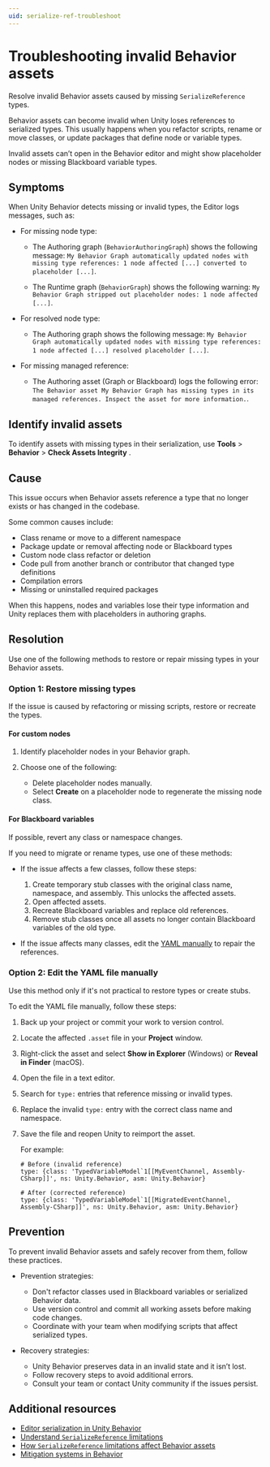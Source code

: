 ```yaml
---
uid: serialize-ref-troubleshoot
---
```


# Troubleshooting invalid Behavior assets

Resolve invalid Behavior assets caused by missing `SerializeReference` types.

Behavior assets can become invalid when Unity loses references to serialized types. This usually happens when you refactor scripts, rename or move classes, or update packages that define node or variable types.

Invalid assets can’t open in the Behavior editor and might show placeholder nodes or missing Blackboard variable types.

## Symptoms

When Unity Behavior detects missing or invalid types, the Editor logs messages, such as:

* For missing node type:

    * The Authoring graph (`BehaviorAuthoringGraph`) shows the following message: `My Behavior Graph automatically updated nodes with missing type references: 1 node affected [...] converted to placeholder [...]`.

    * The Runtime graph (`BehaviorGraph`) shows the following warning: `My Behavior Graph stripped out placeholder nodes: 1 node affected [...]`.

* For resolved node type:

    * The Authoring graph shows the following message: `My Behavior Graph automatically updated nodes with missing type references: 1 node affected [...] resolved placeholder [...]`.

* For missing managed reference:

    * The Authoring asset (Graph or Blackboard) logs the following error: `The Behavior asset My Behavior Graph has missing types in its managed references. Inspect the asset for more information.`.

## Identify invalid assets

To identify assets with missing types in their serialization, use **Tools** > **Behavior** > **Check Assets Integrity** .

## Cause

This issue occurs when Behavior assets reference a type that no longer exists or has changed in the codebase.

Some common causes include:

* Class rename or move to a different namespace
* Package update or removal affecting node or Blackboard types
* Custom node class refactor or deletion
* Code pull from another branch or contributor that changed type definitions
* Compilation errors
* Missing or uninstalled required packages

When this happens, nodes and variables lose their type information and Unity replaces them with placeholders in authoring graphs.

## Resolution

Use one of the following methods to restore or repair missing types in your Behavior assets.

### Option 1: Restore missing types

If the issue is caused by refactoring or missing scripts, restore or recreate the types.

#### For custom nodes

1. Identify placeholder nodes in your Behavior graph.
2. Choose one of the following:

    * Delete placeholder nodes manually.
    * Select **Create** on a placeholder node to regenerate the missing node class.

#### For Blackboard variables

If possible, revert any class or namespace changes.

If you need to migrate or rename types, use one of these methods:

* If the issue affects a few classes, follow these steps:

    1. Create temporary stub classes with the original class name, namespace, and assembly. This unlocks the affected assets.
    2. Open affected assets.
    3. Recreate Blackboard variables and replace old references.
    4. Remove stub classes once all assets no longer contain Blackboard variables of the old type.

* If the issue affects many classes, edit the [YAML manually](#option-2-edit-yaml-manually) to repair the references.

### Option 2: Edit the YAML file manually

Use this method only if it's not practical to restore types or create stubs.

To edit the YAML file manually, follow these steps:

1. Back up your project or commit your work to version control.
2. Locate the affected `.asset` file in your **Project** window.
3. Right-click the asset and select **Show in Explorer** (Windows) or **Reveal in Finder** (macOS).
4. Open the file in a text editor.
5. Search for `type:` entries that reference missing or invalid types.
6. Replace the invalid `type:` entry with the correct class name and namespace.
7. Save the file and reopen Unity to reimport the asset.

    For example:

    ```
    # Before (invalid reference)
    type: {class: 'TypedVariableModel`1[[MyEventChannel, Assembly-CSharp]]', ns: Unity.Behavior, asm: Unity.Behavior}

    # After (corrected reference)
    type: {class: 'TypedVariableModel`1[[MigratedEventChannel, Assembly-CSharp]]', ns: Unity.Behavior, asm: Unity.Behavior}

    ```

## Prevention

To prevent invalid Behavior assets and safely recover from them, follow these practices.

* Prevention strategies:

    * Don't refactor classes used in Blackboard variables or serialized Behavior data.
    * Use version control and commit all working assets before making code changes.
    * Coordinate with your team when modifying scripts that affect serialized types.

* Recovery strategies:

    * Unity Behavior preserves data in an invalid state and it isn’t lost.
    * Follow recovery steps to avoid additional errors.
    * Consult your team or contact Unity community if the issues persist.

## Additional resources

* [Editor serialization in Unity Behavior](serialize-behavior.md)
* [Understand `SerializeReference` limitations](understand-limitations.md)
* [How `SerializeReference` limitations affect Behavior assets](behavior-assets-editor-serialization.md)
* [Mitigation systems in Behavior](mitigation.md)
